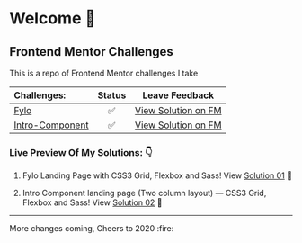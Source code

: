 # Welcome 🙌

## Frontend Mentor Challenges

This is a repo of Frontend Mentor challenges I take

|Challenges:|Status |Leave Feedback|
|:----------|:------:|:--------------:|
|[Fylo](https://github.com/simeon4real/Frontend-Mentor/tree/master/fylo)| ✅| [View Solution on FM](https://www.frontendmentor.io/solutions/fylo-landing-page-using-css-grid-flexbox-sass-and-bem-NA0JyxIH) |
|[Intro-Component](https://github.com/simeon4real/Frontend-Mentor/tree/master/intro-component-sign-up)| ✅|  [View Solution on FM](https://www.frontendmentor.io/solutions/sass-html5-npm-2mhsUOnR) |


### Live Preview Of My Solutions: 👇

1. Fylo Landing Page with CSS3 Grid, Flexbox and Sass!
View [Solution 01](https://simeon4real.github.io/fylo/) 📌

2. Intro Component landing page (Two column layout) &mdash; CSS3 Grid, Flexbox and Sass!
View [Solution 02](https://simeon4real.github.io/Frontendmentor-challenge/) 📌


<hr>
More changes coming, Cheers to 2020 :fire: 
